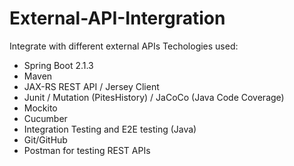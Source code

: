 # External-API-Intergration
Integrate with different external APIs 
Techologies used: 
* Spring Boot 2.1.3
* Maven 
* JAX-RS REST API / Jersey Client
* Junit / Mutation (PitesHistory) / JaCoCo (Java Code Coverage)
* Mockito 
* Cucumber 
* Integration Testing and E2E testing (Java) 
* Git/GitHub
* Postman for testing REST APIs
